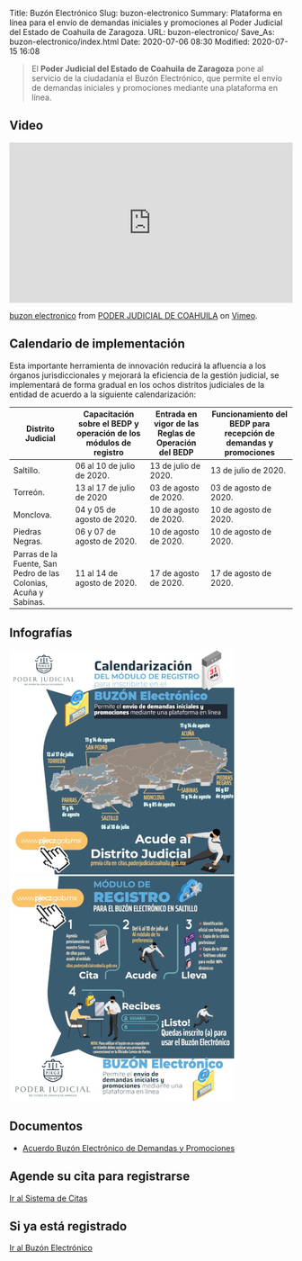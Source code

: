 Title: Buzón Electrónico
Slug: buzon-electronico
Summary: Plataforma en línea para el envío de demandas iniciales y promociones al Poder Judicial del Estado de Coahuila de Zaragoza.
URL: buzon-electronico/
Save_As: buzon-electronico/index.html
Date: 2020-07-06 08:30
Modified: 2020-07-15 16:08


> El **Poder Judicial del Estado de Coahuila de Zaragoza** pone al servicio de la ciudadanía el Buzón Electrónico, que permite el envío de demandas iniciales y promociones mediante una plataforma en línea.

## Video

<div style="padding:56.6% 0 0 0;position:relative;"><iframe src="https://player.vimeo.com/video/435777217" style="position:absolute;top:0;left:0;width:100%;height:100%;" frameborder="0" allow="autoplay; fullscreen" allowfullscreen></iframe></div><script src="https://player.vimeo.com/api/player.js"></script>
<p><a href="https://vimeo.com/435777217">buzon  electronico</a> from <a href="https://vimeo.com/user103229504">PODER JUDICIAL DE COAHUILA</a> on <a href="https://vimeo.com">Vimeo</a>.</p>

## Calendario de implementación

Esta importante herramienta de innovación reducirá la afluencia a los órganos jurisdiccionales y mejorará la eficiencia de la gestión judicial, se implementará de forma gradual en los ochos distritos judiciales de la entidad de acuerdo a la siguiente calendarización:

<div class="card">
  <div class="card-body">
    <table class="table-responsive">
      <thead>
        <tr>
          <th>Distrito Judicial</th>
          <th>Capacitación sobre el BEDP y operación de los módulos de registro</th>
          <th>Entrada en vigor de las Reglas de Operación del BEDP</th>
          <th>Funcionamiento del BEDP para recepción de demandas y promociones</th>
        </tr>
      </thead>
      <tbody>
        <tr>
          <td>Saltillo.</td>
          <td>06 al 10 de julio de 2020.</td>
          <td>13 de julio de 2020.</td>
          <td>13 de julio de 2020.</td>
        </tr>
        <tr>
          <td>Torreón.</td>
          <td>13 al 17 de julio de 2020</td>
          <td>03 de agosto de 2020.</td>
          <td>03 de agosto de 2020.</td>
        </tr>
        <tr>
          <td>Monclova.</td>
          <td>04 y 05 de agosto de 2020.</td>
          <td>10 de agosto de 2020.</td>
          <td>10 de agosto de 2020.</td>
        </tr>
        <tr>
          <td>Piedras Negras.</td>
          <td>06 y 07 de agosto de 2020.</td>
          <td>10 de agosto de 2020.</td>
          <td>10 de agosto de 2020.</td>
        </tr>
        <tr>
          <td>Parras de la Fuente, San Pedro de las Colonias, Acuña y Sabinas.</td>
          <td>11 al 14 de agosto de 2020.</td>
          <td>17 de agosto de 2020.</td>
          <td>17 de agosto de 2020.</td>
        </tr>
      </tbody>
    </table>
  </div>
</div>

## Infografías

<div class="row">
<div class="col-md-6 mb-2"><a href="pjecz-buzon-electronico-calendarizacion-implementacion.jpg"><img class="img-fluid" src="pjecz-buzon-electronico-calendarizacion-implementacion-400x400.jpg"></a></div>
<div class="col-md-6 mb-2"><a href="pjecz-buzon-electronico-modulo-de-registro-saltillo.jpg"><img class="img-fluid" src="pjecz-buzon-electronico-modulo-de-registro-saltillo-400x400.jpg"></a></div>
</div>

## Documentos

- [Acuerdo Buzón Electrónico de Demandas y Promociones](/acuerdos/2020/2020-07-03-1300-acuerdo-buzon-electronico-de-demandas-y-promociones/)

## Agende su cita para registrarse

<a class="btn btn-lg btn-outline-primary" href="https://citas.poderjudicialcoahuila.gob.mx" role="button">Ir al Sistema de Citas</a>

## Si ya está registrado

<a class="btn btn-lg btn-outline-primary" href="https://buzon.pjecz.gob.mx" role="button">Ir al Buzón Electrónico</a>
